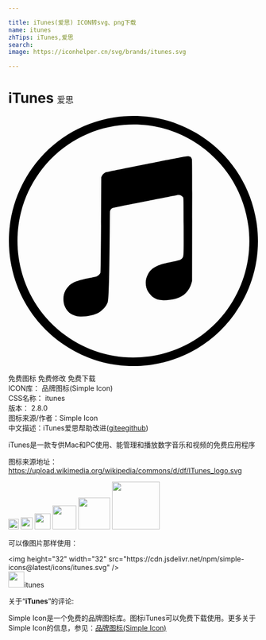 ```yaml
---

title: iTunes(爱思) ICON转svg、png下载
name: itunes
zhTips: iTunes,爱思
search: 
image: https://iconhelper.cn/svg/brands/itunes.svg

---
```


# iTunes  <small style="font-size: 60%;font-weight: 100">爱思</small>

<div id="svg" class="svg-wrap">
<svg role="img" viewBox="0 0 24 24" xmlns="http://www.w3.org/2000/svg"><title>iTunes icon</title><path d="M11.979,24c-2.483,0-4.898-0.777-6.954-2.262h0c-2.59-1.872-4.3-4.644-4.814-7.807 c-0.514-3.162,0.228-6.336,2.091-8.937c1.864-2.604,4.627-4.321,7.78-4.835c3.148-0.514,6.307,0.233,8.896,2.104 c2.59,1.872,4.3,4.644,4.815,7.807c0.514,3.162-0.228,6.336-2.091,8.938c-1.865,2.604-4.628,4.321-7.78,4.835 C13.273,23.948,12.623,24,11.979,24z M5.505,21.074c2.411,1.742,5.353,2.438,8.284,1.96c2.936-0.479,5.509-2.079,7.246-4.504 c3.583-5.004,2.445-12.004-2.538-15.604c-2.411-1.742-5.353-2.438-8.284-1.96C7.278,1.446,4.704,3.045,2.968,5.47 C-0.616,10.474,0.523,17.474,5.505,21.074L5.505,21.074z M16.111,17.522c0.731-0.214,1.246-0.734,1.458-1.468l0.062-0.216 l0.008-5.787c0.006-4.334,0-5.814-0.024-5.895c-0.025-0.086-0.066-0.157-0.118-0.214c-0.077-0.048-0.17-0.073-0.276-0.073 c-0.073,0-0.325,0.035-0.56,0.078c-1.041,0.19-7.176,1.411-7.281,1.45C9.218,5.458,9.057,5.6,8.981,5.751L8.916,5.879 c0,0-0.031,9.071-0.078,9.173c-0.071,0.155-0.23,0.303-0.376,0.35c-0.069,0.022-0.343,0.084-0.609,0.137 c-1.231,0.245-1.688,0.421-2.075,0.801c-0.22,0.216-0.382,0.51-0.453,0.819c-0.067,0.295-0.045,0.737,0.051,1.006 c0.1,0.281,0.262,0.521,0.473,0.71c0.192,0.148,0.419,0.258,0.674,0.324c0.563,0.144,1.618-0.016,2.158-0.328 c0.226-0.131,0.516-0.404,0.667-0.629c0.06-0.089,0.15-0.268,0.2-0.399c0.176-0.456,0.181-8.582,0.204-8.684 c0.038-0.174,0.157-0.301,0.32-0.344c0.147-0.039,6.055-1.207,6.222-1.23c0.146-0.02,0.284,0.027,0.36,0.12 c0.045,0.024,0.083,0.056,0.109,0.096c0.048,0.071,0.051,0.213,0.058,2.785c0.008,2.961,0.012,2.892-0.149,3.079 c-0.117,0.136-0.263,0.189-0.864,0.311c-0.914,0.187-1.226,0.275-1.576,0.446c-0.437,0.213-0.679,0.447-0.867,0.836 c-0.133,0.275-0.182,0.481-0.182,0.754c0.001,0.489,0.169,0.871,0.55,1.245c0.035,0.034,0.069,0.066,0.104,0.097 c0.192,0.148,0.387,0.238,0.633,0.294C14.84,17.73,15.594,17.673,16.111,17.522z"/></svg>
</div>
<detail full-name='itunes'></detail>

<div class="detail-page">
<p>
<span><span class="badge-success badge">免费图标</span> <span class="badge-success badge">免费修改</span>  <span class="badge-success badge">免费下载</span> </span>
<br/>
<span>
ICON库：
<span class="badge-secondary badge">品牌图标(Simple Icon)</span> 
</span>
<br/>
<span>
CSS名称：
<span class="badge-secondary badge">itunes</span> 
</span>

<br/>
<span>
版本：
<span class="badge-secondary badge">2.8.0</span> 
</span>
<br/>
<span>图标来源/作者：<span class="badge-light badge">Simple Icon</span></span> 
<br/>
<span class="zh-detail">中文描述：<span class="badge-primary badge">iTunes</span><span class="badge-primary badge">爱思</span><span class="help-link"><span>帮助改进</span>(<a href="https://gitee.com/liuwave/icon-helper/edit/master/json/brands/itunes.json" target="_blank" rel="noopener noreferrer">gitee</a><a href="https://github.com/liuwave/icon-helper/edit/master/json/brands/itunes.json" target="_blank" rel="noopener noreferrer">github</a></span>)</span><br/>
</p>
</div><div class="description description alert alert-light"><p>iTunes是一款专供Mac和PC使用、能管理和播放数字音乐和视频的免费应用程序</p><p>图标来源地址：<a href="https://upload.wikimedia.org/wikipedia/commons/d/df/ITunes_logo.svg" target="_blank" rel="noopener noreferrer">https://upload.wikimedia.org/wikipedia/commons/d/df/ITunes_logo.svg</a></p></div>
<div class="alert alert-dark">
<img height="21" width="21" src="https://cdn.jsdelivr.net/npm/simple-icons@latest/icons/itunes.svg" />
<img height="24" width="24" src="https://cdn.jsdelivr.net/npm/simple-icons@latest/icons/itunes.svg" />
<img height="32" width="32" src="https://cdn.jsdelivr.net/npm/simple-icons@latest/icons/itunes.svg" />
<img height="48" width="48" src="https://cdn.jsdelivr.net/npm/simple-icons@latest/icons/itunes.svg" />
<img height="64" width="64" src="https://cdn.jsdelivr.net/npm/simple-icons@latest/icons/itunes.svg" />
<img height="96" width="96" src="https://cdn.jsdelivr.net/npm/simple-icons@latest/icons/itunes.svg" />

</div>
<div>
  <p>可以像图片那样使用：    
  </p>
  <div class="alert alert-primary" style="font-size: 14px">
    &lt;img height="32" width="32" src="https://cdn.jsdelivr.net/npm/simple-icons@latest/icons/itunes.svg" /&gt;
    <copy-btn content='<img height="32" width="32" src="https://cdn.jsdelivr.net/npm/simple-icons@latest/icons/itunes.svg" />'></copy-btn>
  </div>
  <div class="alert alert-secondary">
    <img height="32" width="32" src="https://cdn.jsdelivr.net/npm/simple-icons@latest/icons/itunes.svg" />itunes
    <copy-btn content="itunes" btn-title="复制图标名称"></copy-btn>
  </div>
</div>
<div class="icon-detail__container">
<p>关于“<b>iTunes</b>”的评论:</p>
</div>
<Vssue title="关于“iTunes”的评论" />
<div><p>Simple Icon是一个免费的品牌图标库。图标iTunes可以免费下载使用。更多关于  Simple Icon的信息，参见：<a target="_blank" href="https://iconhelper.cn/brands.html">品牌图标(Simple Icon)</a>
</p></div>
